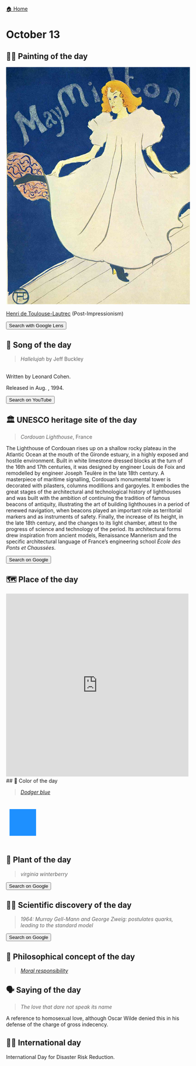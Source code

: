 
[🏠 Home](../../index.md)

# October 13

## 🧑‍🎨 Painting of the day

<img width="600" src="../img/Henri_de_Toulouse-Lautrec_6.jpg">

[Henri de Toulouse-Lautrec](https://en.wikipedia.org/wiki/Henri_de_Toulouse-Lautrec) (Post-Impressionism)

<button class="btn btn-success"
onclick=" window.open('https://lens.google.com/uploadbyurl?url=https://iretes.github.io/one-a-day/data/img/Henri_de_Toulouse-Lautrec_6.jpg','_blank')">
Search with Google Lens
</button>

## 🎼 Song of the day

> *Hallelujah*
by Jeff Buckley

<br />Written by Leonard Cohen.

Released in Aug. , 1994.

<button class="btn btn-success"
onclick=" window.open('http://www.youtube.com/search?q=Hallelujah by Jeff Buckley','_blank')">
Search on YouTube
</button>

## 🏛️ UNESCO heritage site of the day

> *Cordouan Lighthouse*, France

The Lighthouse of Cordouan rises up on a shallow rocky plateau in the Atlantic Ocean at the mouth of the Gironde estuary, in a highly exposed and hostile environment. Built in white limestone dressed blocks at the turn of the 16th and 17th centuries, it was designed by engineer Louis de Foix and remodelled by engineer Joseph Teulère in the late 18th century. A masterpiece of maritime signalling, Cordouan’s monumental tower is decorated with pilasters, columns modillions and gargoyles. It embodies the great stages of the architectural and technological history of lighthouses and was built with the ambition of continuing the tradition of famous beacons of antiquity, illustrating the art of building lighthouses in a period of renewed navigation, when beacons played an important role as territorial markers and as instruments of safety. Finally, the increase of its height, in the late 18th century, and the changes to its light chamber, attest to the progress of science and technology of the period. Its architectural forms drew inspiration from ancient models, Renaissance Mannerism and the specific architectural language of France’s engineering school <em>École des Ponts et Chaussées</em>.

<button class="btn btn-success"
onclick=" window.open('http://www.google.com/search?q=Cordouan Lighthouse','_blank')">
Search on Google
</button>

## 🗺️ Place of the day

<iframe
src="https://www.mapcrunch.com"
name="mapcrunch"
width="500"
height="500"
allowTransparency="true"
scrolling="no"
frameborder="0"
>
</iframe>
## 🎨 Color of the day

> *[Dodger blue](https://en.wikipedia.org/wiki/Dodger_blue)*

<div style="color:#1E90FF; font-size: 100px;">&#9632;</div>

## 🌿 Plant of the day

> *virginia winterberry*

<button class="btn btn-success"
onclick=" window.open('http://www.google.com/search?q=virginia winterberry','_blank')">
Search on Google
</button>

## 🧑‍🔬 Scientific discovery of the day

> *1964: Murray Gell-Mann and George Zweig: postulates quarks, leading to the standard model*

<button class="btn btn-success"
onclick=" window.open('http://www.google.com/search?q=1964: Murray Gell-Mann and George Zweig: postulates quarks, leading to the standard model','_blank')"> 
Search on Google
</button>

## 💭 Philosophical concept of the day

> *[Moral responsibility](https://en.wikipedia.org/wiki/Moral_responsibility)*

## 🗣️ Saying of the day

> *The love that dare not speak its name*

A reference to homosexual love, although Oscar Wilde
 denied this in his defense of the charge of gross indecency.

## 🏳️‍🌈 International day

International Day for Disaster Risk Reduction.
